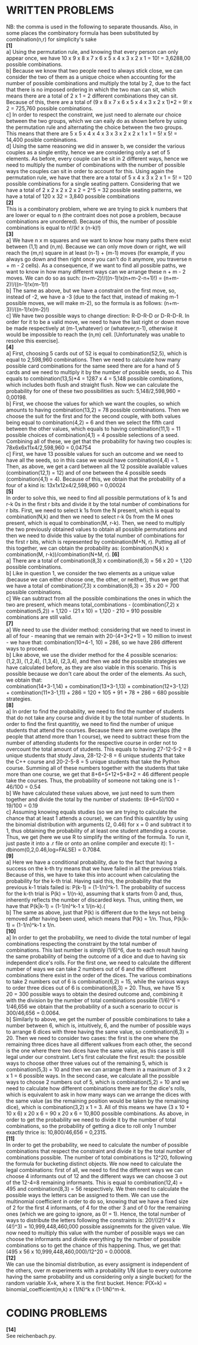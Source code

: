 # WRITTEN PROBLEMS
NB: the comma is used in the following to separate thousands. Also, in some places the combinatory formula has been substituted by combination(n,r) for simplicity's sake <br />
**[1]** <br />
  a] Using the permutation rule, and knowing that every person can only appear once, we have 10 x 9 x 8 x 7 x 6 x 5 x 4 x 3 x 2 x 1 = 10! = 3,6288,00 possible combinations. <br />
  b] Because we know that two people need to always stick close, we can consider the two of them as a unique choice when accounting for the number of possible combinations and multiply the total by 2, due to the fact that there is no imposed ordering in which the two man can sit, which means there are a total of 2 x 1 = 2 different combinations they can sit. Because of this, there are a total of (9 x 8 x 7 x 6 x 5 x 4 x 3 x 2 x 1)*2 = 9! x 2 = 725,760 possible combinations. <br />
  c] In order to respect the constraint, we just need to alernate our choice between the two groups, which we can eaily do as shown before by using the permutation rule and alternating the choice between the two groups. This means that there are 5 x 5 x 4 x 4 x 3 x 3 x 2 x 2 x 1 x 1 = 5! x 5! = 14,400 posible combinations. <br />
  d] Using the same reasoning we did in answer b, we consider the various couples as a single entity, hence we are considering only a set of 5 elements. As before, every couple can be sit in 2 different ways, hence we need to multiply the number of combinations with the number of possible ways the couples can sit in order to account for this. Using again the permutation rule, we have that there are a total of 5 x 4 x 3 x 2 x 1 = 5! = 120 possible combinations for a single seating pattern. Considering that we have a total of 2 x 2 x 2 x 2 x 2 = 2^5 = 32 possible seating patterns, we have a total of 120 x 32 = 3,840 possible combinations  <br />
**[2]** <br />
  This is a combinatory problem, where we are trying to pick k numbers that are lower or equal to n (the contraint does not pose a problem, because combinations are unordered). Because of this, the number of possible combinations is equal to n!/(k! x (n-k)!) <br />
**[3]** <br />
  a] We have n x m squares and we want to know how many paths there exist between (1,1) and (n,m). Because we can only move down or right, we will reach the (m,n) square in at least (n-1) + (m-1) moves (for example, if you always go down and then right once you can't do it anymore, you traverse n + m - 2 cells). As a consequence, if we want to find all possible paths, we want to know in how many different ways can we arrange these n + m - 2 moves. We can do so as such: (n+m-2)!/((n-1)!x(n+m-2-n+1)!) = (n+m-2)!/((n-1)!x(m-1)!) <br />
  b] The same as above, but we have a constraint on the first move, so, instead of -2, we have a -3 (due to the fact that, instead of making m-1 possible moves, we will make m-2), so the formula is as follows: (n+m-3)!/((n-1)!x(m-2)!) <br />
  c]  We have two possible ways to change direction: R-D-R-D or D-R-D-R. In order for it to be a valid move, we need to have the last right or down move be made respectively at (m-1,whatever) or (whatever,n-1), otherwise it would be impossible to reach the (n,m) cell. [Unfortunately was unable to resolve this exercise]. <br />
**[4]** <br />
  a] First, choosing 5 cards out of 52 is equal to combination(52,5), which is equal to 2,598,960 combinations. Then we need to calculate how many possible card combinations for the same seed there are for a hand of 5 cards and we need to multiply it by the number of possible seeds, so 4. This equals to combination(13,5)*4 = 1287 x 4 = 5,148 possible combinations, which includes both flush and straight flush. Now we can calculate the probability for one of these two possibilities as such: 5,148/2,598,960 = 0,00198. <br />
  b] First, we choose the values for which we want the couples, so which amounts to having combination(13,2) = 78 possible combinations. Then we choose the suit for the first and for the second couple, with both values being equal to combination(4,2) = 6 and then we select the fifth card between the other values, which equals to having combination(11,1) = 11 possible choices of combination(4,1) = 4 possible selections of a seed. Combining all of these, we get that the probability for having two couples is: 78x6x6x11x4/2,598,960 = 0,04754  <br />
  c] First, we have 13 possible values for such an outcome and we need to have all the seeds, so in this case we would have combination(4,4) = 1. Then, as above, we get a card between all the 12 possible available values (combination(12,1) = 12) and of one between the 4 possible seeds (combination(4,1) = 4). Because of this, we obtain that the probability of a four of a kind is: 13x1x12x4/2,598,960 = 0,00024<br />
**[5]** <br />
  In order to solve this, we need to find all possible permutations of k 1s and r-k 0s in the first r bits and divide it by the total number of combinations for r bits. First, we need to select k 1s from the N present, which is equal to combination(N,k) and then we need to select r-k 0s from the M ones present, which is equal to combination(M, r-k). Then, we need to multiply the two previously obtained values to obtain all possible permutations and then we need to divide this value by the total number of combinations for the first r bits, which is represented by combination(M+N, r). Putting all of this together, we can obtain the probability as: (combination(N,k) x combination(M, r-k))/combination(N+M, r).
**[6]** <br />
  a] There are a total of combination(8,3) x combination(6,3) = 56 x 20 = 1,120 possible combinations. <br />
  b] Like in question 1, we consider the two elements as a unique value (because we can either choose one, the other, or neither), thus we get that we have a total of combination(7,3) x combination(6,3) = 35 x 20 = 700 possible combinations. <br />
  c] We can subtract from all the possible combinations the ones in which the two are present, which means total_combinations - (combination(7,2) x combination(5,2)) = 1,120 - (21 x 10) = 1,120 - 210 = 910 possible combinations are still valid. <br />
**[7]** <br />
  a] We need to use the divider method: considering that we need to invest in all of four - meaning that we remain with 20-(4+3+2+1) = 10 million to invest - we have that: combination(10+4-1, 10) = 286, so we have 286 different ways to proceed. <br />
  b] Like above, we use the divider method for the 4 possible scenarios: (1,2,3), (1,2,4), (1,3,4), (2,3,4), and then we add the possible strategies we have calculated before, as they are also viable in this scenario. This is possible because we don't care about the order of the elements. As such, we obtain that:<br />
  combination(14+3-1,14) + combination(13+3-1,13) + combination(12+3-1,12) + combination(11+3-1,11) + 286 = 120 + 105 + 91 + 78 + 286 = 680 possible strategies. <br />
**[8]** <br />
  a] In order to find the probability, we need to find the number of students that do not take any course and divide it by the total number of students. In order to find the first quantitiy, we need to find the number of unique students that attend the courses. Because there are some overlaps (the people that attend more than 1 course), we need to subtract these from the number of attending students for the respective course in order not to overcount the total amount of students. This equals to having 27-12-5-2 = 8 unique students that study Java, 28-12-2-8 = 6 unique students that take the C++ course and 20-2-5-8 = 5 unique students that take the Python course. Summing all of these numbers together with the students that take more than one course, we get that 8+6+5+12+5+8+2 = 46 different people take the courses. Thus, the probability of someone not taking one is 1 - 46/100 = 0.54 <br />
  b] We have calculated these values above, we just need to sum them together and divide the total by the number of students: (8+6+5)/100 = 19/100 = 0.19 <br />
  c] Assuming knowing equals studies (so we are trying to calculate the chance that at least 1 attends a course), we can find this quantitiy by using the binomial distribution with arguments (2, 0.46) for x = 0 and subtract it to 1, thus obtaining the probability of at least one student attending a course. Thus, we get (here we use R to simplify the writing of the formula. To run it, just paste it into a .r file or onto an online compiler and execute it): 1 - dbinom(0,2,0.46,log=FALSE) = 0.7084. <br />
**[9]** <br />
  a] Here we have a conditional probability, due to the fact that having a success on the k-th try means that we have failed in all the previous trials. Because of this, we have to take this into account when calculating the probability for the k-th trial. Having said this, the probability that the previous k-1 trials failed is: P(k-1) = (1-1/n)^k-1. The probability of success for the k-th trial is P(k) = 1/(n-k), assuming that k starts from 0 and, thus, inherently reflects the number of discarded keys. Thus, uniting them, we have that P(k|k-1) = (1-1/n)^k-1 x 1/(n-k).(<br />
  b] The same as above, just that P(k) is different due to the keys not being removed after having been used, which means that P(k) = 1/n. Thus, P(k|k-1) = (1-1/n)^k-1 x 1/n. <br />
**[10]** <br />
  a] In order to get the probability, we need to divide the total number of legal combinations respecting the constraint by the total number of combinations. This last number is simply (1/6)^6, due to each result having the same probability of being the outcome of a dice and due to having six independent dice's rolls. For the first one, we need to calculate the different number of ways we can take 2 numbers out of 6 and the different combinations there exist in the order of the dices. The various combinations to take 2 numbers out of 6 is combination(6,2) = 15, while the various ways to order three dices out of 6 is combination(6,3) = 20. Thus, we have 15 x 20 = 300 possible ways to obtain the desired outcome and, combining it with the division by the number of total combinations possible (1/6)^6 = 1/46,656 we obtain that the probability of a such a scenario to occur is 300/46,656 = 0.0064. <br />
  b] Similarly to above, we get the number of possible combinations to take a number between 6, which is, intuitively, 6, and the number of possible ways to arrange 6 dices with three having the same value, so combination(6,3) = 20. Then we need to consider two cases: the first is the one where the remaining three dices have all different valkues from each other, the second is the one where there two dices have the same value, as this case is still legal under our constraint. Let's first calculate the first result: the possible ways to choose other three values out of the remaining 5, which is combination(5,3) = 10 and then we can arrange them in a maximum of 3 x 2 x 1 = 6 possible ways. In the second case, we calculate all the possible ways to choose 2 numbers out of 5, which is combination(5,2) = 10 and we need to calculate how different combinations there are for the dice's rolls, which is equivalent to ask in how many ways can we arrange the dices with the same value (as the remaining position would be taken by the remaining dice), which is combination(3,2) x 1 = 3. All of this means we have (3 x 10 + 10 x 6) x 20 x 6 = 90 x 20 x 6 = 10,800 possible combinations. As above, in order to get the probability we need to divide it by the number of total combinations, so the probability of getting a dice to roll only 1 number exactly thrice is: 10,800/46,656 = 0,2315.   <br />
**[11]** <br />
In order to get the probability, we need to calculate the number of possible combinations that respect the constraint and divide it by the total number of combinations possible. The number of total combinations is 12^20, following the formula for bucketing distinct objects. We now need to calculate the legal combinations: first of all, we need to find the different ways we can choose 4 informants out of 12 and the different ways we can choose 3 out of the 12-4=8 remaining informants. This is equal to combination(12,4) = 495 and combination(8,3) = 56 respectively. We then need to calculate the possible ways the letters can be assigned to them. We can use the multinomial coefficient in order to do so, knowing that we have a fixed size of 2 for the first 4 informants, of 4 for the other 3 and of 0 for the remaining ones (which we are going to ignore, as 0! = 1). Hence, the total number of ways to distribute the letters following the constraints is: 20!/((2!)^4 x (4!)^3) = 10,999,448,460,000 possible assignemnts for the given value. We now need to multiply this value with the number of possible ways we can choose the informants and divide everything by the number of possible combinations so to get the chance of this happening. Thus, we get that: <br />
(495 x 56 x 10,999,448,460,000)/12^20 = 0.00008. <br />
**[12]** <br />
We can use the binomial distribution, as every assigment is independent of the others, over m experiments with a probability 1/N (due to every outcome having the same probability and us considering only a single bucket) for the random variable X=k, where X is the first bucket. Hence: P(X=k) = binomial_coefficient(m,k) x (1/N)^k x (1-1/N)^m-k.<br />
# CODING PROBLEMS
**[14]** <br />
See reichenbach.py.
